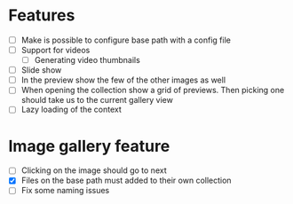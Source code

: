 # Features
+ [ ] Make is possible to configure base path with a config file
+ [ ] Support for videos
    + [ ] Generating video thumbnails
+ [ ] Slide show
+ [ ] In the preview show the few of the other images as well
+ [ ] When opening the collection show a grid of previews. Then picking one should take us to the current gallery view
+ [ ] Lazy loading of the context

# Image gallery feature
+ [ ] Clicking on the image should go to next
+ [x] Files on the base path must added to their own collection
+ [ ] Fix some naming issues
